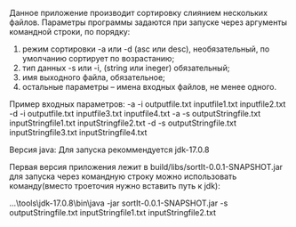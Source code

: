 Данное приложение производит сортировку слиянием нескольких файлов.
Параметры программы задаются при запуске через аргументы командной строки, по порядку: 
1. режим сортировки -a или -d (asc или desc), необязательный, по умолчанию сортирует по возрастанию; 
2. тип данных -s или -i, (string или ineger) обязательный; 
3. имя выходного файла, обязательное; 
4. остальные параметры – имена входных файлов, не менее одного.

Пример входных параметров: 
-a -i outputfile.txt inputfile1.txt inputfile2.txt 
-d -i outputfile.txt inputfile3.txt inputfile4.txt 
-a -s outputStringfile.txt inputStringfile1.txt inputStringfile2.txt 
-d -s outputStringfile.txt inputStringfile3.txt inputStringfile4.txt 

Версия java:
Для запуска рекоммендуется jdk-17.0.8

Первая версия приложения лежит в build/libs/sortIt-0.0.1-SNAPSHOT.jar для запуска через командную строку можно использовать команду(вместо троеточия нужно вставить путь к jdk): 

...\tools\jdk-17.0.8\bin\java -jar sortIt-0.0.1-SNAPSHOT.jar -s outputStringfile.txt inputStringfile1.txt inputStringfile2.txt
